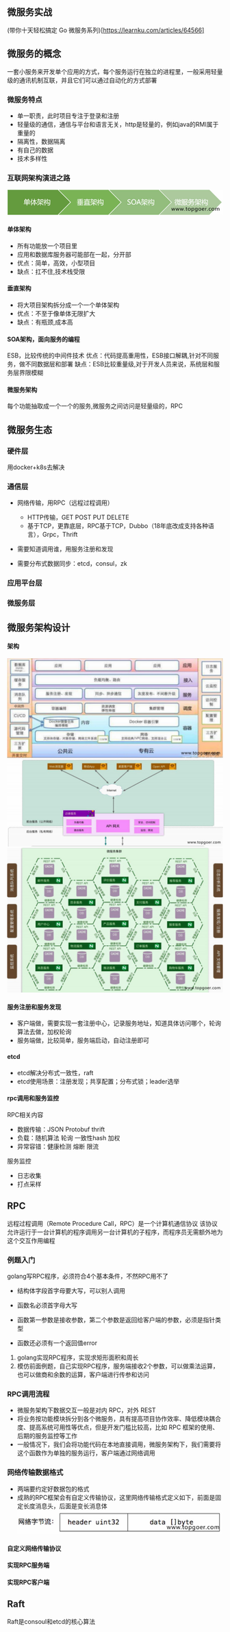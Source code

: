 ## 微服务实战
(带你十天轻松搞定 Go 微服务系列)[https://learnku.com/articles/64566]
## 微服务的概念
一套小服务来开发单个应用的方式，每个服务运行在独立的进程里，一般采用轻量级的通讯机制互联，并且它们可以通过自动化的方式部署

### 微服务特点
+ 单一职责，此时项目专注于登录和注册
+ 轻量级的通信，通信与平台和语言无关，http是轻量的，例如java的RMI属于重量的
+ 隔离性，数据隔离
+ 有自己的数据
+ 技术多样性

### 互联网架构演进之路
![互联网架构演进之路](images/1.png)
#### 单体架构
+ 所有功能放一个项目里
+ 应用和数据库服务器可能部在一起，分开部
+ 优点：简单，高效，小型项目
+ 缺点：扛不住,技术栈受限

#### 垂直架构
+ 将大项目架构拆分成一个一个单体架构
+ 优点：不至于像单体无限扩大
+ 缺点：有瓶颈,成本高

#### SOA架构，面向服务的编程
ESB，比较传统的中间件技术
优点：代码提高重用性，ESB接口解耦,针对不同服务，做不同数据层和部署
缺点：ESB比较重量级,对于开发人员来说，系统层和服务层界限模糊

#### 微服务架构
每个功能抽取成一个一个的服务,微服务之间访问是轻量级的，RPC

## 微服务生态
### 硬件层
用docker+k8s去解决

### 通信层
+ 网络传输，用RPC（远程过程调用）
    - HTTP传输，GET POST PUT DELETE
    - 基于TCP，更靠底层，RPC基于TCP，Dubbo（18年底改成支持各种语言），Grpc，Thrift

+ 需要知道调用谁，用服务注册和发现
+ 需要分布式数据同步：etcd，consul，zk

### 应用平台层

### 微服务层

## 微服务架构设计
#### 架构
![架构](images/2.png)
![程序架构](images/3.png)
![程序架构](images/4.png)


#### 服务注册和服务发现
+ 客户端做，需要实现一套注册中心，记录服务地址，知道具体访问哪个，轮询算法去做，加权轮询
+ 服务端做，比较简单，服务端启动，自动注册即可

#### etcd
+ etcd解决分布式一致性，raft
+ etcd使用场景：注册发现；共享配置；分布式锁；leader选举

#### rpc调用和服务监控
RPC相关内容
+ 数据传输：JSON Protobuf thrift
+ 负载：随机算法 轮询 一致性hash 加权
+ 异常容错：健康检测 熔断 限流

服务监控
+ 日志收集
+ 打点采样


## RPC
远程过程调用（Remote Procedure Call，RPC）是一个计算机通信协议
该协议允许运行于一台计算机的程序调用另一台计算机的子程序，而程序员无需额外地为这个交互作用编程

### 例题入门
golang写RPC程序，必须符合4个基本条件，不然RPC用不了

+ 结构体字段首字母要大写，可以别人调用

+ 函数名必须首字母大写

+ 函数第一参数是接收参数，第二个参数是返回给客户端的参数，必须是指针类型

+ 函数还必须有一个返回值error

1. golang实现RPC程序，实现求矩形面积和周长
2. 模仿前面例题，自己实现RPC程序，服务端接收2个参数，可以做乘法运算，也可以做商和余数的运算，客户端进行传参和访问


### RPC调用流程
+ 微服务架构下数据交互一般是对内 RPC，对外 REST
+ 将业务按功能模块拆分到各个微服务，具有提高项目协作效率、降低模块耦合度、提高系统可用性等优点，但是开发门槛比较高，比如 RPC 框架的使用、后期的服务监控等工作
+ 一般情况下，我们会将功能代码在本地直接调用，微服务架构下，我们需要将这个函数作为单独的服务运行，客户端通过网络调用

###  网络传输数据格式
+ 两端要约定好数据包的格式
+ 成熟的RPC框架会有自定义传输协议，这里网络传输格式定义如下，前面是固定长度消息头，后面是变长消息体
![网络传输数据格式](images/5.png)

#### 自定义网络传输协议

#### 实现RPC服务端

#### 实现RPC客户端

## Raft
Raft是consoul和etcd的核心算法








